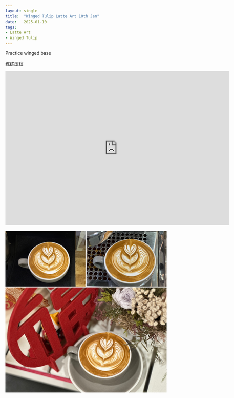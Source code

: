 ```yaml
---
layout: single
title:  "Winged Tulip Latte Art 10th Jan"
date:   2025-01-10
tags:
- Latte Art
- Winged Tulip
---
```



Practice winged base

练练压纹



<div class="embed-container">
  <iframe
      src="https://www.youtube.com/embed/rlzjS-TE058"
      width="700"
      height="480"
      frameborder="0"
      allowfullscreen="true">
  </iframe>
</div>


![](/assets/img/2025/01/10/DCF9397D-90E3-4F52-B905-16B043E81CC1.JPG)

